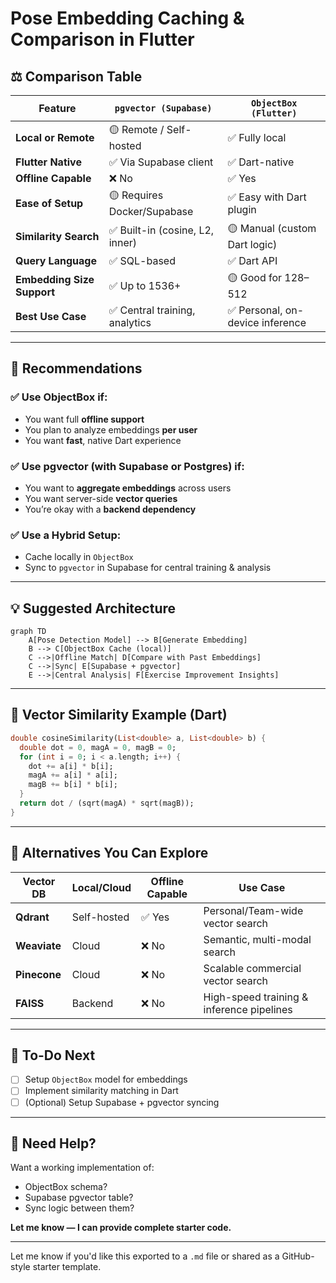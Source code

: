 
# Pose Embedding Caching & Comparison in Flutter


## ⚖️ Comparison Table

| Feature                    | `pgvector (Supabase)`          | `ObjectBox (Flutter)`           | 
| -------------------------- | ------------------------------ | ------------------------------- | 
| **Local or Remote**        | 🟡 Remote / Self-hosted        | ✅ Fully local                   |
| **Flutter Native**         | ✅ Via Supabase client          | ✅ Dart-native                   | 
| **Offline Capable**        | ❌ No                           | ✅ Yes                           |
| **Ease of Setup**          | 🟡 Requires Docker/Supabase    | ✅ Easy with Dart plugin         | 
| **Similarity Search**      | ✅ Built-in (cosine, L2, inner) | 🟡 Manual (custom Dart logic)   | 
| **Query Language**         | ✅ SQL-based                    | ✅ Dart API                      |
| **Embedding Size Support** | ✅ Up to 1536+                  | 🟡 Good for 128–512             |
| **Best Use Case**          | ✅ Central training, analytics  | ✅ Personal, on-device inference | 

---

## 🔧 Recommendations

### ✅ Use **ObjectBox** if:

* You want full **offline support**
* You plan to analyze embeddings **per user**
* You want **fast**, native Dart experience

### ✅ Use **pgvector** (with Supabase or Postgres) if:

* You want to **aggregate embeddings** across users
* You want server-side **vector queries**
* You’re okay with a **backend dependency**

### ✅ Use a **Hybrid Setup**:

* Cache locally in `ObjectBox`
* Sync to `pgvector` in Supabase for central training & analysis

---

## 💡 Suggested Architecture

```mermaid
graph TD
    A[Pose Detection Model] --> B[Generate Embedding]
    B --> C[ObjectBox Cache (local)]
    C -->|Offline Match| D[Compare with Past Embeddings]
    C -->|Sync| E[Supabase + pgvector]
    E -->|Central Analysis| F[Exercise Improvement Insights]
```

---

## 🧮 Vector Similarity Example (Dart)

```dart
double cosineSimilarity(List<double> a, List<double> b) {
  double dot = 0, magA = 0, magB = 0;
  for (int i = 0; i < a.length; i++) {
    dot += a[i] * b[i];
    magA += a[i] * a[i];
    magB += b[i] * b[i];
  }
  return dot / (sqrt(magA) * sqrt(magB));
}
```

---

## 🚀 Alternatives You Can Explore

| Vector DB    | Local/Cloud | Offline Capable | Use Case                                  |
| ------------ | ----------- | --------------- | ----------------------------------------- |
| **Qdrant**   | Self-hosted | ✅ Yes           | Personal/Team-wide vector search          |
| **Weaviate** | Cloud       | ❌ No            | Semantic, multi-modal search              |
| **Pinecone** | Cloud       | ❌ No            | Scalable commercial vector search         |
| **FAISS**    | Backend     | ❌ No            | High-speed training & inference pipelines |

---

## 📁 To-Do Next

* [ ] Setup `ObjectBox` model for embeddings
* [ ] Implement similarity matching in Dart
* [ ] (Optional) Setup Supabase + pgvector syncing

---

## 🙋 Need Help?

Want a working implementation of:

* ObjectBox schema?
* Supabase pgvector table?
* Sync logic between them?

**Let me know — I can provide complete starter code.**

---

Let me know if you'd like this exported to a `.md` file or shared as a GitHub-style starter template.
